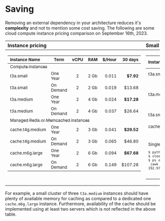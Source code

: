 # Saving
Removing an external dependency in your architecture reduces it's <strong>complexity</strong> and not to mention some cost saving.  The following are some cloud compute instance pricing comparison on September 16th, 2023.

<table>
<thead>
  <tr>
    <th align="left">Instance pricing</th>
    <th align="left">Small cluster size and cost</th>
  </tr>
</thead>
<tbody>
  <tr>
    <td valign="top">
      <table>
      <thead>
        <tr><th align="left"><sub>Instance Name</sub></th><th><sub>Term</sub></th><th><sub>vCPU</sub></th><th><sub>RAM</sub></th><th align="right"><sub>$/Hour</sub></th><th align="right"><sub>30 days</sub></th></tr>
      </thead>
      <tbody>
        <tr><td colspan=5><a href="https://aws.amazon.com/ec2/pricing/reserved-instances/pricing/"><sub>Compute instances</sub></a></td></tr>
        <tr><td><sub>t3a.small       </sub></td><td><sub>One Year </sub></td><td align="center"><sub> 2 </sub></td><td><sub>2 Gb</sub></td><td align="right"><sub>0.011</sub></td><td align="right"><sub><b> $7.92</b></sub></td></tr>
        <tr><td><sub>t3a.small       </sub></td><td><sub>On Demand</sub></td><td align="center"><sub> 2 </sub></td><td><sub>2 Gb</sub></td><td align="right"><sub>0.019</sub></td><td align="right"><sub>   $13.68</sub></td></tr>
        <tr><td><sub>t3a.medium      </sub></td><td><sub>One Year </sub></td><td align="center"><sub> 2 </sub></td><td><sub>4 Gb</sub></td><td align="right"><sub>0.024</sub></td><td align="right"><sub><b>$17.28</b></sub></td></tr>
        <tr><td><sub>t3a.medium      </sub></td><td><sub>On Demand</sub></td><td align="center"><sub> 2 </sub></td><td><sub>4 Gb</sub></td><td align="right"><sub>0.037</sub></td><td align="right"><sub>   $26.64</sub></td></tr>
        <tr><td colspan=5><a href="https://aws.amazon.com/elasticache/pricing/?nc2=type_a/"><sub>Managed Redis or Memcached instances</sub></a><td><sub></tr>
        <tr><td><sub>cache.t4g.medium</sub></td><td><sub>One Year </sub></td><td align="center"><sub> 2 </sub></td><td><sub>3 Gb</sub></td><td align="right"><sub>0.041</sub></td><td align="right"><sub><b>$29.52</b></sub></td></tr>
        <tr><td><sub>cache.t4g.medium</sub></td><td><sub>On Demand</sub></td><td align="center"><sub> 2 </sub></td><td><sub>3 Gb</sub></td><td align="right"><sub>0.065</sub></td><td align="right"><sub>   $46.80</sub></td></tr>
        <tr><td><sub>cache.m6g.large </sub></td><td><sub>One Year </sub></td><td align="center"><sub> 2 </sub></td><td><sub>6 Gb</sub></td><td align="right"><sub>0.094</sub></td><td align="right"><sub><b>$67.68</b></sub></td></tr>
        <tr><td><sub>cache.m6g.large </sub></td><td><sub>On Demand</sub></td><td align="center"><sub> 2 </sub></td><td><sub>6 Gb</sub></td><td align="right"><sub>0.149</sub></td><td align="right"><sub>  $107.28</sub></td></tr>
      </tbody>
      </table>
    </sub></td>
    <td valign="top">
      <table>
      <thead>
        <tr>
          <th align="left"><sub>Instance Name</sub></th><th><sub>Term</sub></th><th><sub>Count</sub></th><th><sub>RAM</sub></th><th align="right"><sub>30 days</sub></th></tr>
      </thead>
      <tbody>
        <tr><td><sub>t3a.small       </sub></td><td><sub>One Year</sub></td>   <td align="center"><sub> 4</sub></td><td><sub>8 Gb</sub></td><td align="right"><sub>    $31.68</sub></td></tr>
        <tr><td colspan=2 align="right"><sub><b>Total</b></sub></td><td align="center"><sub> 4</sub></td><td><sub>8 Gb</sub></td><td align="right"><sub><b>$31.68</b></sub></td></tr>
        <tr><td colspan=5/></tr>
        <tr><td><sub>t3a.medium      </sub></td><td><sub>One Year</sub></td>   <td align="center"><sub> 2</sub></td><td><sub>8 Gb</sub></td><td align="right"><sub>    $34.56</sub></td></tr>
        <tr><td colspan=2 align="right"><sub><b>Total</b></sub></td><td align="center"><sub> 2</sub></td><td><sub>8 Gb</sub></td><td align="right"><sub><b>$34.56</b></sub></td></tr>
        <tr><td colspan=5/></tr>
        <tr><td><sub>t3a.small       </sub></td><td><sub>One Year</sub></td>   <td align="center"><sub> 2</sub></td><td><sub>4 Gb</sub></td><td align="right"><sub>    $15.84</sub></td></tr>
        <tr><td><sub>cache.t4g.medium</sub></td><td><sub>One Year</sub></td>   <td align="center"><sub> 1</sub></td><td><sub>3 Gb</sub></td><td align="right"><sub>    $29.52</sub></td></tr>
        <tr><td colspan=2 align="right"><sub><b>Total</b></sub></td><td align="center"><sub> 3</sub></td><td><sub>7 Gb</sub></td><td align="right"><sub><b>$45.36</b></sub></td></tr>
        <tr><td colspan=5/></tr>
        <tr><td colspan=5><sub>Single Python 3.11 memory footprint while idling:<br><pre>
$ python -c 'import time; time.sleep(60)' &
$ sleep  20
$ ps aux |grep python \
 |awk '{sum=sum+$6}; END {print sum/1024 " MB"}'
192.978 MB
        </pre></sub></td></tr>
      </tbody>
      </table>
    </sub></td>
  </tr>
</tbody>
</table>


For example, a small cluster of three `t3a.medium` instances should have plenty of available memory for caching as compared to a dedicated one `cache.m6g.large` instance.  Furthermore, availability of the cache should be implemented using at least two servers which is not reflected in the above table.
